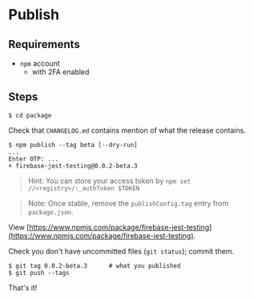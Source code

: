 # Publish

## Requirements

- `npm` account
   - with 2FA enabled

## Steps

```
$ cd package
```

Check that `CHANGELOG.md` contains mention of what the release contains.

```
$ npm publish --tag beta [--dry-run]
...
Enter OTP: ...
+ firebase-jest-testing@0.0.2-beta.3
```

>Hint: You can store your access token by `npm set //<registry>/:_authToken $TOKEN`

>Note: Once stable, remove the `publishConfig.tag` entry from `package.json`.

View [https://www.npmjs.com/package/firebase-jest-testing](https://www.npmjs.com/package/firebase-jest-testing).

Check you don't have uncommitted files (`git status`); commit them.
 
```
$ git tag 0.0.2-beta.3    	# what you published
$ git push --tags
```

That's it!

